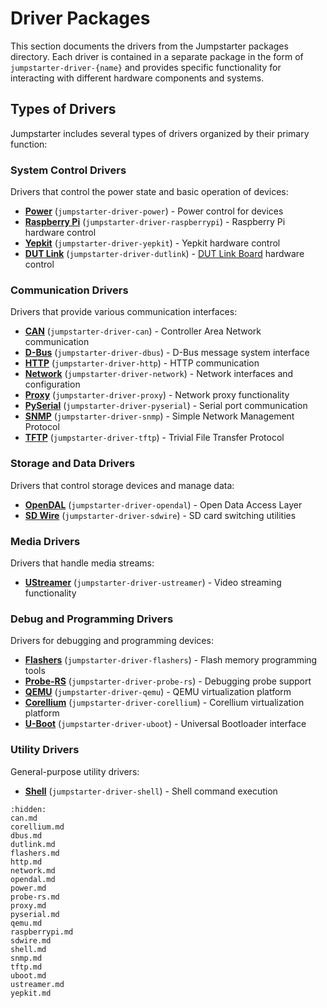 # Driver Packages

This section documents the drivers from the Jumpstarter packages directory. Each driver is contained in a separate package in the form of `jumpstarter-driver-{name}` and provides specific functionality for interacting with different hardware components and systems.

## Types of Drivers

Jumpstarter includes several types of drivers organized by their primary function:

### System Control Drivers
Drivers that control the power state and basic operation of devices:

* **[Power](power.md)** (`jumpstarter-driver-power`) - Power control for devices
* **[Raspberry Pi](raspberrypi.md)** (`jumpstarter-driver-raspberrypi`) - Raspberry Pi hardware control
* **[Yepkit](yepkit.md)** (`jumpstarter-driver-yepkit`) - Yepkit hardware control
* **[DUT Link](dutlink.md)** (`jumpstarter-driver-dutlink`) - [DUT Link Board](https://github.com/jumpstarter-dev/dutlink-board) hardware control

### Communication Drivers
Drivers that provide various communication interfaces:

* **[CAN](can.md)** (`jumpstarter-driver-can`) - Controller Area Network communication
* **[D-Bus](dbus.md)** (`jumpstarter-driver-dbus`) - D-Bus message system interface
* **[HTTP](http.md)** (`jumpstarter-driver-http`) - HTTP communication
* **[Network](network.md)** (`jumpstarter-driver-network`) - Network interfaces and configuration
* **[Proxy](proxy.md)** (`jumpstarter-driver-proxy`) - Network proxy functionality
* **[PySerial](pyserial.md)** (`jumpstarter-driver-pyserial`) - Serial port communication
* **[SNMP](snmp.md)** (`jumpstarter-driver-snmp`) - Simple Network Management Protocol
* **[TFTP](tftp.md)** (`jumpstarter-driver-tftp`) - Trivial File Transfer Protocol

### Storage and Data Drivers
Drivers that control storage devices and manage data:

* **[OpenDAL](opendal.md)** (`jumpstarter-driver-opendal`) - Open Data Access Layer
* **[SD Wire](sdwire.md)** (`jumpstarter-driver-sdwire`) - SD card switching utilities

### Media Drivers
Drivers that handle media streams:

* **[UStreamer](ustreamer.md)** (`jumpstarter-driver-ustreamer`) - Video streaming functionality

### Debug and Programming Drivers
Drivers for debugging and programming devices:

* **[Flashers](flashers.md)** (`jumpstarter-driver-flashers`) - Flash memory programming tools
* **[Probe-RS](probe-rs.md)** (`jumpstarter-driver-probe-rs`) - Debugging probe support
* **[QEMU](qemu.md)** (`jumpstarter-driver-qemu`) - QEMU virtualization platform
* **[Corellium](corellium.md)** (`jumpstarter-driver-corellium`) - Corellium virtualization platform
* **[U-Boot](uboot.md)** (`jumpstarter-driver-uboot`) - Universal Bootloader interface

### Utility Drivers
General-purpose utility drivers:

* **[Shell](shell.md)** (`jumpstarter-driver-shell`) - Shell command execution

```{toctree}
:hidden:
can.md
corellium.md
dbus.md
dutlink.md
flashers.md
http.md
network.md
opendal.md
power.md
probe-rs.md
proxy.md
pyserial.md
qemu.md
raspberrypi.md
sdwire.md
shell.md
snmp.md
tftp.md
uboot.md
ustreamer.md
yepkit.md
```
